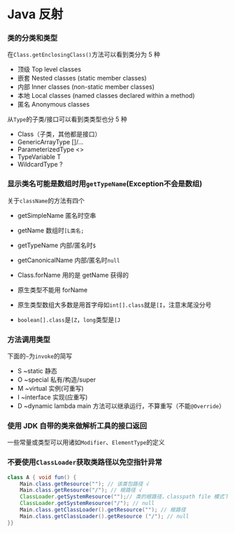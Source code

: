 # Java 反射

### 类的分类和类型

在`Class.getEnclosingClass()`方法可以看到类分为 5 种
- 顶级 Top level classes
- 嵌套 Nested classes (static member classes)
- 内部 Inner classes (non-static member classes)
- 本地 Local classes (named classes declared within a method)
- 匿名 Anonymous classes

从`Type`的子类/接口可以看到类类型也分 5 种
- Class（子类，其他都是接口）
- GenericArrayType []/...
- ParameterizedType <>
- TypeVariable T
- WildcardType ?


### 显示类名可能是数组时用`getTypeName`(Exception不会是数组)

关于`className`的方法有四个
- getSimpleName 匿名时空串
- getName 数组时`[L类名;`
- getTypeName 内部/匿名时`$`
- getCanonicalName 内部/匿名时`null`

- Class.forName 用的是 getName 获得的
- 原生类型不能用 forName
- 原生类型数组大多数是用首字母如`int[].class`就是`[I`，注意末尾没分号
- `boolean[].class`是`[Z`，`long`类型是`[J`

### 方法调用类型

下面的`~`为`invoke`的简写
- S ~static    静态
- O ~special   私有/构造/super
- M ~virtual   实例(可重写)
- I ~interface 实现(应重写)
- D ~dynamic   lambda
main 方法可以继承运行，不算重写（不能`@Override`）

### 使用 JDK 自带的类来做解析工具的接口返回

一些常量或类型可以用诸如`Modifier`、`ElementType`的定义

### 不要使用`ClassLoader`获取类路径以免空指针异常

```java
class A { void fun() {
    Main.class.getResource(""); // 该类包路径 √
    Main.class.getResource("/"); // 根路径 √
    ClassLoader.getSystemResource("");// 类的根路径，classpath file 模式下为 null
    ClassLoader.getSystemResource("/"); // null
    Main.class.getClassLoader().getResource(""); // 根路径
    Main.class.getClassLoader().getResource ("/"); // null
}}
```